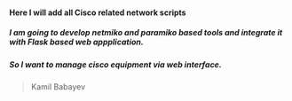 #### Here I will add all Cisco related network scripts

##### I am going to develop netmiko and paramiko based tools and integrate it with Flask based web appplication.
##### So I want to manage cisco equipment via web interface.

> Kamil Babayev

